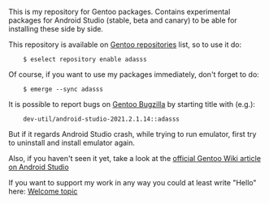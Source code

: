 This is my repository for Gentoo packages. Contains experimental packages for Android Studio (stable, beta and canary) to be able for installing these side by side.

This repository is available on [Gentoo repositories](https://repos.gentoo.org) list, so to use it do:
```
	$ eselect repository enable adasss
```
Of course, if you want to use my packages immediately, don't forget to do:
```
	$ emerge --sync adasss
```
It is possible to report bugs on [Gentoo Bugzilla](https://bugs.gentoo.org/) by starting title with (e.g.): 
```
	dev-util/android-studio-2021.2.1.14::adasss
```
But if it regards Android Studio crash, while trying to run emulator, first try to uninstall and install emulator again.

Also, if you haven't seen it yet, take a look at the [official Gentoo Wiki article on Android Studio](https://wiki.gentoo.org/wiki/Android_studio)

If you want to support my work in any way you could at least write "Hello" here: [Welcome topic](https://github.com/AdamGiergun/adasss/discussions/1)

